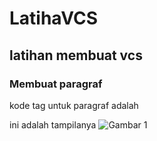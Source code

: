 # LatihaVCS
## latihan membuat vcs

### Membuat paragraf
kode tag untuk paragraf adalah <p>
ini adalah tampilanya 
![Gambar 1](Sreenshot/ss1.png) 
